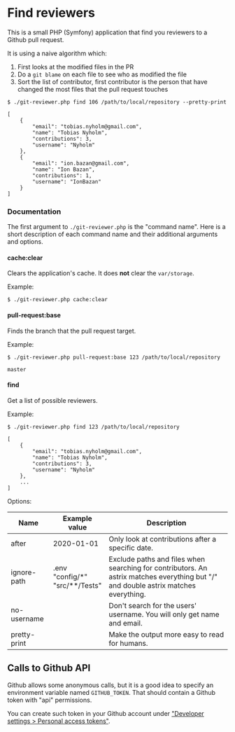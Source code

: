 # Find reviewers

This is a small PHP (Symfony) application that find you reviewers to a Github
pull request.

It is using a naive algorithm which:
1. First looks at the modified files in the PR
2. Do a `git blame` on each file to see who as modified the file
3. Sort the list of contributor, first contributor is the person that have changed the most files that the pull request touches

```
$ ./git-reviewer.php find 106 /path/to/local/repository --pretty-print

[
    {
        "email": "tobias.nyholm@gmail.com",
        "name": "Tobias Nyholm",
        "contributions": 3,
        "username": "Nyholm"
    },
    {
        "email": "ion.bazan@gmail.com",
        "name": "Ion Bazan",
        "contributions": 1,
        "username": "IonBazan"
    }
]
```

### Documentation

The first argument to `./git-reviewer.php` is the "command name". Here is a short
description of each command name and their additional arguments and options.

#### cache:clear

Clears the application's cache. It does **not** clear the `var/storage`.

Example:

```
$ ./git-reviewer.php cache:clear
```

#### pull-request:base

Finds the branch that the pull request target.

Example:

```
$ ./git-reviewer.php pull-request:base 123 /path/to/local/repository

master
```

#### find

Get a list of possible reviewers.

Example:

```
$ ./git-reviewer.php find 123 /path/to/local/repository

[
    {
        "email": "tobias.nyholm@gmail.com",
        "name": "Tobias Nyholm",
        "contributions": 3,
        "username": "Nyholm"
    },
    ...
]
```

Options:

| Name         | Example value    | Description  |
|--------------|-------------------|--------------|
| after        | 2020-01-01        | Only look at contributions after a specific date.
| ignore-path  | .env <br> "config/*"<br>"src/**/Tests"  | Exclude paths and files when searching for contributors. An astrix matches everything but "/" and double astrix matches everything.
| no-username  |                   | Don't search for the users' username. You will only get name and email.
| pretty-print |                   | Make the output more easy to read for humans.

## Calls to Github API

Github allows some anonymous calls, but it is a good idea to specify an environment
variable named `GITHUB_TOKEN`. That should contain a Github token with "api" permissions.

You can create such token in your Github account under
["Developer settings > Personal access tokens"](https://github.com/settings/tokens).


